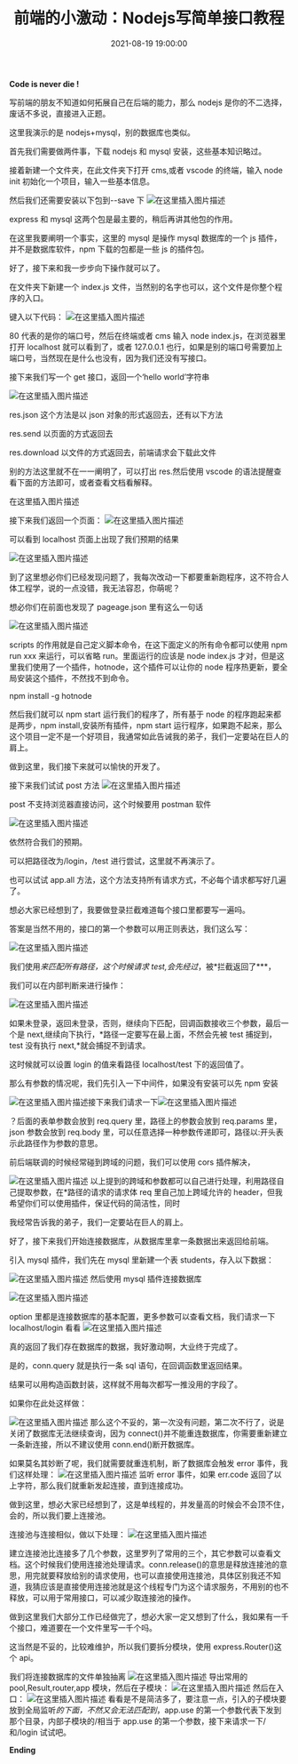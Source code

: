 ﻿---
title: 前端的小激动：Nodejs写简单接口教程
type: 'tags'
tags: ['Node', 'Nodejs', 'Web', 'JavaScript']
categories: ['Web&Node']
date: 2021-08-19 19:00:00
---

**Code is never die !**

写前端的朋友不知道如何拓展自己在后端的能力，那么 nodejs 是你的不二选择，废话不多说，直接进入正题。

这里我演示的是 nodejs+mysql，别的数据库也类似。

首先我们需要做两件事，下载 nodejs 和 mysql 安装，这些基本知识略过。

接着新建一个文件夹，在此文件夹下打开 cms,或者 vscode 的终端，输入 node init 初始化一个项目，输入一些基本信息。

然后我们还需要安装以下包到--save 下
![在这里插入图片描述](https://img-blog.csdnimg.cn/20210421212539769.png?x-oss-process=image/watermark,type_ZmFuZ3poZW5naGVpdGk,shadow_10,text_aHR0cHM6Ly9ibG9nLmNzZG4ubmV0L3dlaXhpbl80OTkxODY1Nw==,size_16,color_FFFFFF,t_70)

express 和 mysql 这两个包是最主要的，稍后再讲其他包的作用。

在这里我要阐明一个事实，这里的 mysql 是操作 mysql 数据库的一个 js 插件，并不是数据库软件，npm 下载的包都是一些 js 的插件包。

好了，接下来和我一步步向下操作就可以了。

在文件夹下新建一个 index.js 文件，当然别的名字也可以，这个文件是你整个程序的入口。

键入以下代码：
![在这里插入图片描述](https://img-blog.csdnimg.cn/20210421212554444.png)

80 代表的是你的端口号，然后在终端或者 cms 输入 node index.js，在浏览器里打开 localhost 就可以看到了，或者 127.0.0.1 也行，如果是别的端口号需要加上端口号，当然现在是什么也没有，因为我们还没有写接口。

接下来我们写一个 get 接口，返回一个‘hello world’字符串

![在这里插入图片描述](https://img-blog.csdnimg.cn/20210421212618745.png)

res.json 这个方法是以 json 对象的形式返回去，还有以下方法

res.send 以页面的方式返回去

res.download 以文件的方式返回去，前端请求会下载此文件

别的方法这里就不在一一阐明了，可以打出 res.然后使用 vscode 的语法提醒查看下面的方法即可，或者查看文档看解释。

在这里插入图片描述

接下来我们返回一个页面：
![在这里插入图片描述](https://img-blog.csdnimg.cn/20210421212708273.png)

可以看到 localhost 页面上出现了我们预期的结果

![在这里插入图片描述](https://img-blog.csdnimg.cn/20210421212720613.png)

到了这里想必你们已经发现问题了，我每次改动一下都要重新跑程序，这不符合人体工程学，说的一点没错，我无法容忍，你萌呢？

想必你们在前面也发现了 pageage.json 里有这么一句话

![在这里插入图片描述](https://img-blog.csdnimg.cn/20210421212744222.png)

scripts 的作用就是自己定义脚本命令，在这下面定义的所有命令都可以使用 npm run xxx 来运行，可以省略 run。里面运行的应该是 node index.js 才对，但是这里我们使用了一个插件，hotnode，这个插件可以让你的 node 程序热更新，要全局安装这个插件，不然找不到命令。

npm install -g hotnode

然后我们就可以 npm start 运行我们的程序了，所有基于 node 的程序跑起来都是两步，npm install,安装所有插件，npm start 运行程序，如果跑不起来，那么这个项目一定不是一个好项目，我通常如此告诫我的弟子，我们一定要站在巨人的肩上。

做到这里，我们接下来就可以愉快的开发了。

接下来我们试试 post 方法
![在这里插入图片描述](https://img-blog.csdnimg.cn/2021042121281019.png)

post 不支持浏览器直接访问，这个时候要用 postman 软件

![在这里插入图片描述](https://img-blog.csdnimg.cn/20210421212952436.png)

依然符合我们的预期。

可以把路径改为/login，/test 进行尝试，这里就不再演示了。

也可以试试 app.all 方法，这个方法支持所有请求方式，不必每个请求都写好几遍了。

想必大家已经想到了，我要做登录拦截难道每个接口里都要写一遍吗。

答案是当然不用的，接口的第一个参数可以用正则表达，我们这么写：

![在这里插入图片描述](https://img-blog.csdnimg.cn/20210421213005400.png)

我们使用*来匹配所有路径，这个时候请求 test,会先经过*，被\*拦截返回了\*\*\*，

我们可以在内部判断来进行操作：

![在这里插入图片描述](https://img-blog.csdnimg.cn/20210421213057425.png)

如果未登录，返回未登录，否则，继续向下匹配，回调函数接收三个参数，最后一个是 next,继续向下执行，*路径一定要写在最上面，不然会先被 test 捕捉到，test 没有执行 next,*就会捕捉不到请求。

这时候就可以设置 login 的值来看路径 localhost/test 下的返回值了。

那么有参数的情况呢，我们先引入一下中间件，如果没有安装可以先 npm 安装

![在这里插入图片描述](https://img-blog.csdnimg.cn/20210421213113364.png)接下来我们请求一下![在这里插入图片描述](https://img-blog.csdnimg.cn/20210421213239895.png)

？后面的表单参数会放到 req.query 里，路径上的参数会放到 req.params 里，json 参数会放到 req.body 里，可以任意选择一种参数传递即可，路径以:开头表示此路径作为参数的意思。

前后端联调的时候经常碰到跨域的问题，我们可以使用 cors 插件解决，

![在这里插入图片描述](https://img-blog.csdnimg.cn/20210421213305263.png)
以上提到的跨域和参数都可以自己进行处理，利用路径自己提取参数，在\*路径的请求的请求体 req 里自己加上跨域允许的 header，但我希望你们可以使用插件，保证代码的简洁性，同时

我经常告诉我的弟子，我们一定要站在巨人的肩上。

好了，接下来我们开始连接数据库，从数据库里拿一条数据出来返回给前端。

引入 mysql 插件，我们先在 mysql 里新建一个表 students，存入以下数据：

![在这里插入图片描述](https://img-blog.csdnimg.cn/20210421213357899.png)
然后使用 mysql 插件连接数据库

![在这里插入图片描述](https://img-blog.csdnimg.cn/20210421213432681.png)

option 里都是连接数据库的基本配置，更多参数可以查看文档，我们请求一下 localhost/login 看看
![在这里插入图片描述](https://img-blog.csdnimg.cn/20210421213445548.png)

真的返回了我们存在数据库的数据，我好激动啊，大业终于完成了。

是的，conn.query 就是执行一条 sql 语句，在回调函数里返回结果。

结果可以用构造函数封装，这样就不用每次都写一推没用的字段了。

如果你在此处这样做：

![在这里插入图片描述](https://img-blog.csdnimg.cn/20210421213459690.png)
那么这个不妥的，第一次没有问题，第二次不行了，说是关闭了数据库无法继续查询，因为 connect()并不能重连数据库，你需要重新建立一条新连接，所以不建议使用 conn.end()断开数据库。

如果莫名其妙断了呢，我们就需要就重连机制，断了数据库会触发 error 事件，我们这样处理：
![在这里插入图片描述](https://img-blog.csdnimg.cn/20210421213510771.png)
监听 error 事件，如果 err.code 返回了以上字符，那么我们就重新发起连接，直到连接成功。

做到这里，想必大家已经想到了，这是单线程的，并发量高的时候会不会顶不住，会的，所以我们要上连接池。

连接池与连接相似，做以下处理：
![在这里插入图片描述](https://img-blog.csdnimg.cn/20210421213526757.png)

建立连接池比连接多了几个参数，这里罗列了常用的三个，其它参数可以查看文档。这个时候我们使用连接池处理请求。conn.release()的意思是释放连接池的意思，用完就要释放给别的请求使用，也可以直接使用连接池，具体区别我还不知道，我猜应该是直接使用连接池就是这个线程专门为这个请求服务，不用别的也不释放，可以用于常用接口，可以减少取连接池的操作。

做到这里我们大部分工作已经做完了，想必大家一定又想到了什么，我如果有一千个接口，难道要在一个文件里写一千个吗。

这当然是不妥的，比较难维护，所以我们要拆分模块，使用 express.Router()这个 api。

我们将连接数据库的文件单独抽离
![在这里插入图片描述](https://img-blog.csdnimg.cn/20210421213546143.png)
导出常用的 pool,Result,router,app 模块，然后在子模块：
![在这里插入图片描述](https://img-blog.csdnimg.cn/2021042121371535.png)
然后在入口：
![在这里插入图片描述](https://img-blog.csdnimg.cn/20210421213701140.png)
看看是不是简洁多了，要注意一点，引入的子模块要放到全局监听*的下面，不然又会无法匹配到*，app.use 的第一个参数代表下发到那个目录，内部子模块的/相当于 app.use 的第一个参数，接下来请求一下/和/login 试试吧。

**Ending**
